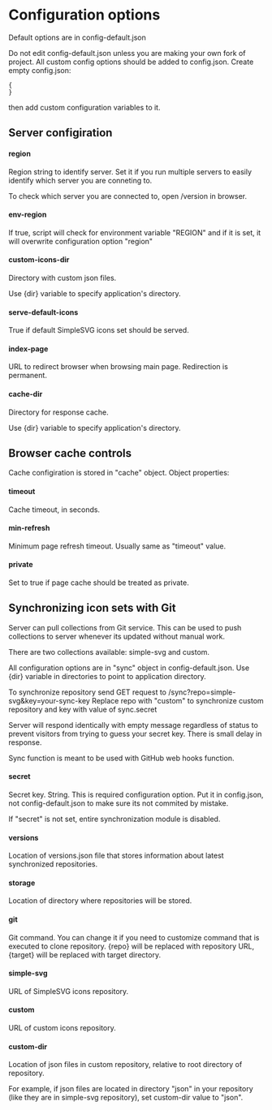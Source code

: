 # Configuration options

Default options are in config-default.json

Do not edit config-default.json unless you are making your own fork of project. All custom config options should be added to config.json. Create empty config.json:

```
{
}
```

then add custom configuration variables to it.


## Server configiration

#### region

Region string to identify server. Set it if you run multiple servers to easily identify which server you are conneting to.

To check which server you are connected to, open /version in browser.

#### env-region

If true, script will check for environment variable "REGION" and if it is set, it will overwrite configuration option "region"

#### custom-icons-dir

Directory with custom json files.

Use {dir} variable to specify application's directory.

#### serve-default-icons

True if default SimpleSVG icons set should be served.

#### index-page

URL to redirect browser when browsing main page. Redirection is permanent.

#### cache-dir

Directory for response cache.

Use {dir} variable to specify application's directory.


## Browser cache controls

Cache configiration is stored in "cache" object. Object properties:

#### timeout

Cache timeout, in seconds.

#### min-refresh

Minimum page refresh timeout. Usually same as "timeout" value.

#### private

Set to true if page cache should be treated as private.


## Synchronizing icon sets with Git

Server can pull collections from Git service. This can be used to push collections to server whenever its updated without manual work.

There are two collections available: simple-svg and custom.

All configuration options are in "sync" object in config-default.json. Use {dir} variable in directories to point to application directory.

To synchronize repository send GET request to /sync?repo=simple-svg&key=your-sync-key
Replace repo with "custom" to synchronize custom repository and key with value of sync.secret

Server will respond identically with empty message regardless of status to prevent visitors from trying to guess your secret key. There is small delay in response.

Sync function is meant to be used with GitHub web hooks function.

#### secret

Secret key. String. This is required configuration option. Put it in config.json, not config-default.json to make sure its not commited by mistake.

If "secret" is not set, entire synchronization module is disabled.

#### versions

Location of versions.json file that stores information about latest synchronized repositories.

#### storage

Location of directory where repositories will be stored.

#### git

Git command. You can change it if you need to customize command that is executed to clone repository. {repo} will be replaced with repository URL, {target} will be replaced with target directory.

#### simple-svg

URL of SimpleSVG icons repository.

#### custom

URL of custom icons repository.

#### custom-dir

Location of json files in custom repository, relative to root directory of repository.

For example, if json files are located in directory "json" in your repository (like they are in simple-svg repository), set custom-dir value to "json".

